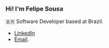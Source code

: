 ### Hi! I'm Felipe Sousa

🇧🇷 Software Developer based at Brazil.

* [LinkedIn](https://www.linkedin.com/in/luisfelipesousa)
* [Email](mailto:felipzbr@gmail.com).
